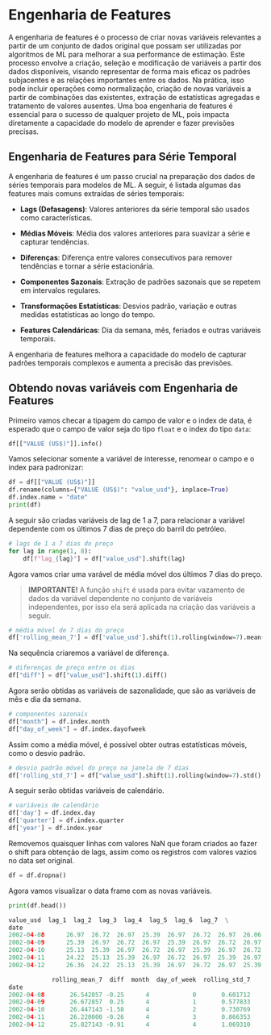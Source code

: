 # Engenharia de Features

A engenharia de features é o processo de criar novas variáveis relevantes a partir de um conjunto de dados original que possam ser utilizadas por algoritmos de ML para melhorar a sua performance de estimação. Este processo envolve a criação, seleção e modificação de variáveis a partir dos dados disponíveis, visando representar de forma mais eficaz os padrões subjacentes e as relações importantes entre os dados. Na prática, isso pode incluir operações como normalização, criação de novas variáveis a partir de combinações das existentes, extração de estatísticas agregadas e tratamento de valores ausentes. Uma boa engenharia de features é essencial para o sucesso de qualquer projeto de ML, pois impacta diretamente a capacidade do modelo de aprender e fazer previsões precisas.

## Engenharia de Features para Série Temporal

A engenharia de features é um passo crucial na preparação dos dados de séries temporais para modelos de ML. A seguir, é listada algumas das features mais comuns extraídas de séries temporais:

- **Lags (Defasagens)**: Valores anteriores da série temporal são usados como características.

- **Médias Móveis**: Média dos valores anteriores para suavizar a série e capturar tendências.

- **Diferenças**: Diferença entre valores consecutivos para remover tendências e tornar a série estacionária.
- **Componentes Sazonais**: Extração de padrões sazonais que se repetem em intervalos regulares.

- **Transformações Estatísticas**: Desvios padrão, variação e outras medidas estatísticas ao longo do tempo.

- **Features Calendáricas**: Dia da semana, mês, feriados e outras variáveis temporais.

A engenharia de features melhora a capacidade do modelo de capturar padrões temporais complexos e aumenta a precisão das previsões.

## Obtendo novas variáveis com Engenharia de Features

Primeiro vamos checar a tipagem do campo de valor e o index de data, é esperado que o campo de valor seja do tipo `float` e o index do tipo `data`:

```python
df[["VALUE (US$)"]].info()
```

Vamos selecionar somente a variável de interesse, renomear o campo e o index para padronizar:

```python
df = df[["VALUE (US$)"]]
df.rename(columns={"VALUE (US$)": "value_usd"}, inplace=True)
df.index.name = "date"
print(df)
```

A seguir são criadas variáveis de lag de 1 a 7, para relacionar a variável dependente com os últimos 7 dias de preço do barril do petróleo.

```python
# lags de 1 a 7 dias do preço
for lag in range(1, 8):
    df[f"lag_{lag}"] = df["value_usd"].shift(lag)
```

Agora vamos criar uma varável de média móvel dos últimos 7 dias do preço.

> **IMPORTANTE!** A função `shift` é usada para evitar vazamento de dados da variável dependente no conjunto de varíáveis independentes, por isso ela será aplicada na criação das variáveis a seguir.

```python
# média móvel de 7 dias do preço
df['rolling_mean_7'] = df['value_usd'].shift(1).rolling(window=7).mean()
```

Na sequência criaremos a variável de diferença.

```python
# diferenças de preço entre os dias
df["diff"] = df["value_usd"].shift(1).diff()
```

Agora serão obtidas as variáveis de sazonalidade, que são as variáveis de mês e dia da semana.

```python
# componentes sazonais
df["month"] = df.index.month
df["day_of_week"] = df.index.dayofweek
```

Assim como a média móvel, é possível obter outras estatísticas móveis, como o desvio padrão.

```python
# desvio padrão móvel do preço na janela de 7 dias
df['rolling_std_7'] = df["value_usd"].shift(1).rolling(window=7).std()
```

A seguir serão obtidas variáveis de calendário.

```python
# variáveis de calendário
df['day'] = df.index.day
df['quarter'] = df.index.quarter
df['year'] = df.index.year
```

Removemos quaisquer linhas com valores NaN que foram criados ao fazer o shift para obtenção de lags, assim como os registros com valores vazios no data set original.

```python
df = df.dropna()
```

Agora vamos visualizar o data frame com as novas variáveis.

```python
print(df.head())

value_usd  lag_1  lag_2  lag_3  lag_4  lag_5  lag_6  lag_7  \
date                                                                     
2002-04-08      26.97  26.72  26.97  25.39  26.97  26.72  26.97  26.06   
2002-04-09      25.39  26.97  26.72  26.97  25.39  26.97  26.72  26.97   
2002-04-10      25.13  25.39  26.97  26.72  26.97  25.39  26.97  26.72   
2002-04-11      24.22  25.13  25.39  26.97  26.72  26.97  25.39  26.97   
2002-04-12      26.36  24.22  25.13  25.39  26.97  26.72  26.97  25.39   

            rolling_mean_7  diff  month  day_of_week  rolling_std_7  
date                                                                 
2002-04-08       26.542857 -0.25      4            0       0.601712  
2002-04-09       26.672857  0.25      4            1       0.577833  
2002-04-10       26.447143 -1.58      4            2       0.730769  
2002-04-11       26.220000 -0.26      4            3       0.866353  
2002-04-12       25.827143 -0.91      4            4       1.069310  
```